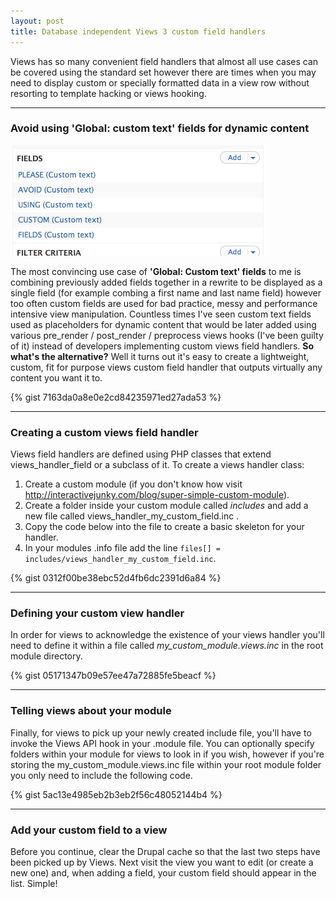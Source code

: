 ```yaml
---
layout: post
title: Database independent Views 3 custom field handlers
---
```


Views has so many convenient field handlers that almost all use cases can be covered using the standard set however there are times when you may need to display custom or specially formatted data in a view row without resorting to template hacking or views hooking.

--- 
### Avoid using 'Global: custom text' fields for dynamic content

![](/images/views-avoidcustomfields_0.jpg)

The most convincing use case of **'Global: Custom text' fields** to me is combining previously added fields together in a rewrite to be displayed as a single field (for example combing a first name and last name field) however too often custom fields are used for bad practice, messy and performance intensive view manipulation. Countless times I've seen custom text fields used as placeholders for dynamic content that would be later added using various pre_render / post_render / preprocess views hooks (I've been guilty of it) instead of developers implementing custom views field handlers. **So what's the alternative?** Well it turns out it's easy to create a lightweight, custom, fit for purpose views custom field handler that outputs virtually any content you want it to.

{% gist 7163da0a8e0e2cd84235971ed27ada53 %}

--- 
### Creating a custom views field handler

Views field handlers are defined using PHP classes that extend views_handler_field or a subclass of it. To create a views handler class:

1. Create a custom module (if you don't know how visit <http://interactivejunky.com/blog/super-simple-custom-module>).
1. Create a folder inside your custom module called *includes* and add a new file called views_handler_my_custom_field.inc .
1. Copy the code below into the file to create a basic skeleton for your handler.
1. In your modules .info file add the line `files[] = includes/views_handler_my_custom_field.inc`.

{% gist 0312f00be38ebc52d4fb6dc2391d6a84 %}

--- 
### Defining your custom view handler
In order for views to acknowledge the existence of your views handler you'll need to define it within a file called *my_custom_module.views.inc* in the root module directory.

{% gist 05171347b09e57ee47a72885fe5beacf %}

--- 
### Telling views about your module
Finally, for views to pick up your newly created include file, you'll have to invoke the Views API hook in your .module file. You can optionally specify folders within your module for views to look in if you wish, however if you're storing the my_custom_module.views.inc file within your root module folder you only need to include the following code.

{% gist 5ac13e4985eb2b3eb2f56c48052144b4 %}

--- 
### Add your custom field to a view
Before you continue, clear the Drupal cache so that the last two steps have been picked up by Views. Next visit the view you want to edit (or create a new one) and, when adding a field, your custom field should appear in the list. Simple!
